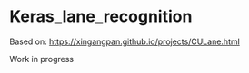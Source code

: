 # Keras_lane_recognition

Based on: https://xingangpan.github.io/projects/CULane.html


Work in progress